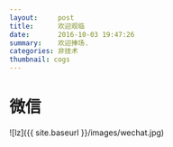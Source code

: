 ```yaml
---
layout:     post
title:      欢迎观临
date:       2016-10-03 19:47:26
summary:    欢迎捧场.
categories: 非技术
thumbnail: cogs
---
```


# 微信

![lz]({{ site.baseurl }}/images/wechat.jpg)
